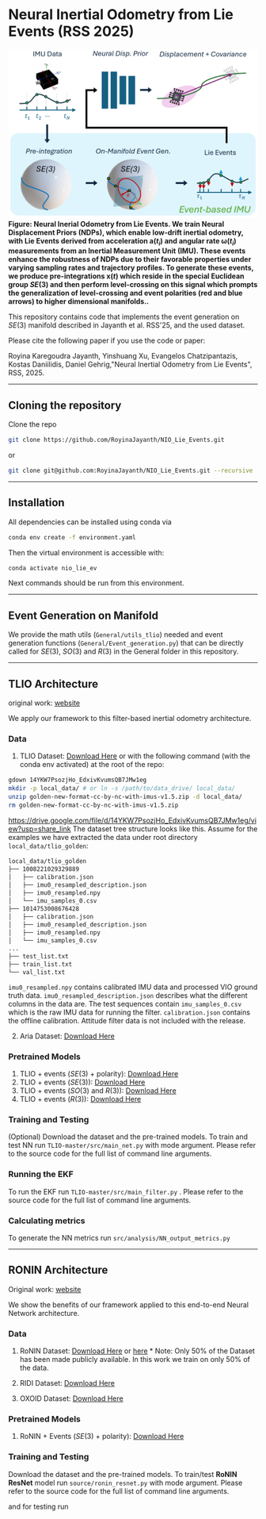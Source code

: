 # Neural Inertial Odometry from Lie Events (RSS 2025)

![Teaser](images/Picture_overview.png)
**Figure: Neural Inerial Odometry from Lie Events. We train Neural Displacement Priors (NDPs), which enable low-drift inertial odometry, with Lie Events derived from acceleration $\boldsymbol{a}(t_i)$ and angular rate $\boldsymbol{\omega}(t_i)$ measurements from an Inertial Measurement Unit (IMU). These events enhance the robustness of NDPs due to their favorable properties under varying sampling rates and trajectory profiles. To generate these events, we produce pre-integrations $\mathbf{x}(t)$ which reside in the special Euclidean group $SE(3)$ and then perform level-crossing on this signal which prompts the generalization of level-crossing and event polarities (red and blue arrows) to higher dimensional manifolds..**



This repository contains code that implements the event generation on $SE(3)$ manifold described in Jayanth et al. RSS'25, and the used dataset.
<!-- **Paper**: [ICLR 2025](https://openreview.net/forum?id=C8jXEugWkq), [arXiv](https://arxiv.org/abs/2408.06321)  -->

Please cite the following paper if you use the code or paper:  

Royina Karegoudra Jayanth, Yinshuang Xu, Evangelos Chatzipantazis, Kostas Daniilidis, Daniel Gehrig,"Neural Inertial Odometry from Lie Events", RSS, 2025.

<!-- ```bibtex
@InProceedings{Jayanth25iclr,
   title      = {Eq{NIO}: Subequivariant Neural Inertial Odometry},
   author     = {Royina Karegoudra Jayanth and Yinshuang Xu and Daniel Gehrig and Ziyun Wang and Evangelos Chatzipantazis and Kostas Daniilidis},
   booktitle  = {The Thirteenth International Conference on Learning Representations},
   year       = {2025},
   url        = {https://openreview.net/forum?id=C8jXEugWkq}
}
``` -->

---
## Cloning the repository
Clone the repo
```bash
git clone https://github.com/RoyinaJayanth/NIO_Lie_Events.git
```

or 

```bash
git clone git@github.com:RoyinaJayanth/NIO_Lie_Events.git --recursive
```

---
## Installation
All dependencies can be installed using conda via
```bash
conda env create -f environment.yaml
```
Then the virtual environment is accessible with:
```bash
conda activate nio_lie_ev
```

Next commands should be run from this environment.

---

## Event Generation on Manifold

We provide the math utils (`General/utils_tlio`) needed and event generation functions (`General/Event_generation.py`) that can be directly called for $SE(3)$, $SO(3)$ and $R(3)$ in the General folder in this repository.

---

## TLIO Architecture

original work: [website](https://cathias.github.io/TLIO/)

We apply our framework to this filter-based inertial odometry architecture.

### Data
1. TLIO Dataset: [Download Here](https://drive.google.com/file/d/10Bc6R-s0ZLy9OEK_1mfpmtDg3jIu8X6g/view?usp=share_link) or with the following command (with the conda env activated) at the root of the repo:
```bash
gdown 14YKW7PsozjHo_EdxivKvumsQB7JMw1eg
mkdir -p local_data/ # or ln -s /path/to/data_drive/ local_data/
unzip golden-new-format-cc-by-nc-with-imus-v1.5.zip -d local_data/
rm golden-new-format-cc-by-nc-with-imus-v1.5.zip
```
https://drive.google.com/file/d/14YKW7PsozjHo_EdxivKvumsQB7JMw1eg/view?usp=share_link
The dataset tree structure looks like this.
Assume for the examples we have extracted the data under root directory `local_data/tlio_golden`:
```
local_data/tlio_golden
├── 1008221029329889
│   ├── calibration.json
│   ├── imu0_resampled_description.json
│   ├── imu0_resampled.npy
│   └── imu_samples_0.csv
├── 1014753008676428
│   ├── calibration.json
│   ├── imu0_resampled_description.json
│   ├── imu0_resampled.npy
│   └── imu_samples_0.csv
...
├── test_list.txt
├── train_list.txt
└── val_list.txt
```

`imu0_resampled.npy` contains calibrated IMU data and processed VIO ground truth data.
`imu0_resampled_description.json` describes what the different columns in the data are.
The test sequences contain `imu_samples_0.csv` which is the raw IMU data for running the filter. 
`calibration.json` contains the offline calibration. 
Attitude filter data is not included with the release.


2. Aria Dataset: [Download Here](https://www.projectaria.com/datasets/aea/)

### Pretrained Models
1. TLIO + events ($SE(3)$ + polarity): [Download Here]()
2. TLIO + events ($SE(3)$): [Download Here]()
3. TLIO + events ($SO(3)$ and $R(3)$): [Download Here]()
4. TLIO + events ($R(3)$): [Download Here]()


### Training and Testing 

(Optional) Download the dataset and the pre-trained models. 
To train and test NN run ```TLIO-master/src/main_net.py``` with mode argument. Please refer to the source code for the full list of command line arguments. 

<!-- ```bash
python3 TLIO-master/src/main_net.py --mode train \
                                    --root_dir local_data/tlio_golden \
                                    --out_dir models/tlio_o2 \
                                    --batch_size 1024 \
                                    --epochs 50 \
                                    --arch eq_o2_frame_fullCov_2vec_2deep
```
For testing run the following
```bash
python3 TLIO-master/src/main_net.py --mode test \
                                    --root_dir local_data/tlio_golden \
                                    --out_dir models/tlio_o2/test \
                                    --model_path models/tlio_o2/checkpoint_best.pt\
                                    --arch eq_o2_frame_fullCov_2vec_2deep
``` -->
### Running the EKF
To run the EKF run ```TLIO-master/src/main_filter.py``` . Please refer to the source code for the full list of command line arguments. 
    
<!-- ```bash
python3 TLIO-master/src/main_filter.py --root_dir local_data/tlio_golden \
                                       --out_dir models/tlio_o2/ekf_test \
                                       --model_path models/tlio_o2/checkpoint_best.pt \
                                       --model_param_path models/tlio_o2/parameters.json
``` -->
### Calculating metrics
To generate the NN metrics run ```src/analysis/NN_output_metrics.py``` 

<!-- ```bash
python3 TLIO-master/src/analysis/NN_output_metrics.py --files models/tlio_o2/test\
                                       --output_file_name tlio_nn_results 
```
and for EKF metrics run ```src/analysis/EKF_output_metrics.py```

```bash
python3 TLIO-master/src/analysis/EKF_output_metrics.py --files models/tlio_o2/ekf_test\
                                       --ground_truth_path local_data/tlio_golden\
                                       --output_file_name tlio_ekf_results 
``` -->
---

## RONIN Architecture

Original work: [website](http://ronin.cs.sfu.ca/)

We show the benefits of our framework applied to this end-to-end Neural Network architecture.

### Data
1. RoNIN Dataset: [Download Here](https://ronin.cs.sfu.ca/) or [here](https://www.frdr-dfdr.ca/repo/dataset/816d1e8c-1fc3-47ff-b8ea-a36ff51d682a)
\* Note: Only 50\% of the Dataset has been made publicly available. In this work we train on only 50\% of the data.

2. RIDI Dataset: [Download Here](https://www.dropbox.com/s/9zzaj3h3u4bta23/ridi_data_publish_v2.zip?dl=0)

3. OXOID Dataset: [Download Here](http://deepio.cs.ox.ac.uk/)

### Pretrained Models
1. RoNIN + Events ($SE(3)$ + polarity): [Download Here]()

### Training and Testing

Download the dataset and the pre-trained models. 
To train/test **RoNIN ResNet** model run ```source/ronin_resnet.py``` with mode argument. Please refer to the source code for the full list of command line arguments. 

<!-- ```bash
python3 ronin_resnet.py --mode train \
                        --train_list lists/list_train.txt \
                        --val_list lists/list_val.txt \
                        --step_size 10 \
                        --root_dir ronin_data/all_data \
                        --out_dir output/ronin_o2 \
                        --arch resnet18_eq_frame_o2
``` -->
and for testing run

<!-- ```bash
python3 ronin_resnet.py --mode test \
                        --test_list lists/list_test_unseen.txt \
                        --root_dir ronin_data/all_data \
                        --out_dir output/ronin_o2/test_unseen \
                        --arch resnet18_eq_frame_o2
                        --model_path output/ronin_o2/checkpoints/checkpoint_38.pt
``` -->